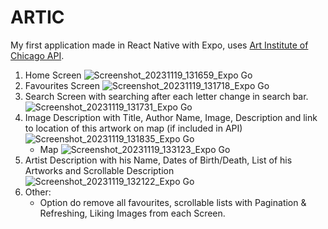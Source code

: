 # ARTIC

My first application made in React Native with Expo, uses [Art Institute of Chicago API](https://api.artic.edu/docs/).


1. Home Screen ![Screenshot_20231119_131659_Expo Go](https://github.com/MateuszGozdzik/ARTIC/assets/68371896/a9336179-7088-410e-acf6-1718675d1af3)
2. Favourites Screen ![Screenshot_20231119_131718_Expo Go](https://github.com/MateuszGozdzik/ARTIC/assets/68371896/bb93708c-dbec-40e2-a245-ca2226332111)
3. Search Screen with searching after each letter change in search bar. ![Screenshot_20231119_131731_Expo Go](https://github.com/MateuszGozdzik/ARTIC/assets/68371896/a90eeed5-ff89-4583-8107-ea264f7dba95)
4. Image Description with Title, Author Name, Image, Description and link to location of this artwork on map (if included in API) ![Screenshot_20231119_131835_Expo Go](https://github.com/MateuszGozdzik/ARTIC/assets/68371896/3d9a3498-c076-479e-b406-d4014894b2c2)
   - Map ![Screenshot_20231119_133123_Expo Go](https://github.com/MateuszGozdzik/ARTIC/assets/68371896/34c5916d-40f7-4a46-bf8a-dee50c6065c1)
5. Artist Description with his Name, Dates of Birth/Death, List of his Artworks and Scrollable Description ![Screenshot_20231119_132122_Expo Go](https://github.com/MateuszGozdzik/ARTIC/assets/68371896/1eef91a0-1389-449f-a5d3-229fdecfdbd1)
6. Other:
   - Option do remove all favourites, scrollable lists with Pagination & Refreshing, Liking Images from each Screen.

